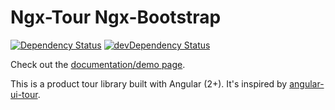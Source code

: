 # Ngx-Tour Ngx-Bootstrap
[![Dependency Status](https://david-dm.org/alvaro-octal/ngx-tour-ngx-bootstrap.svg)](https://david-dm.org/alvaro-octal/ngx-tour-ngx-bootstrap)
[![devDependency Status](https://david-dm.org/alvaro-octal/ngx-tour-ngx-bootstrap/dev-status.svg)](https://david-dm.org/alvaro-octal/ngx-tour-ngx-bootstrap?type=dev)

Check out the [documentation/demo page](https://alvaro-octal.github.io/ngx-tour/).

This is a product tour library built with Angular (2+).  It's inspired by [angular-ui-tour](http://benmarch.github.io/angular-ui-tour).
